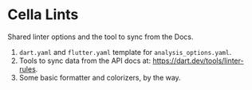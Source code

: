 # Cella Lints

Shared linter options and the tool to sync from the Docs.

1. `dart.yaml` and `flutter.yaml` template for `analysis_options.yaml`.
2. Tools to sync data from the API docs at: https://dart.dev/tools/linter-rules.
3. Some basic formatter and colorizers, by the way.
